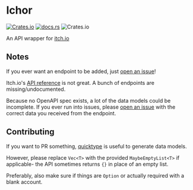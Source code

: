 # Ichor

[![Crates.io](https://img.shields.io/crates/v/ichor?style=flat-square)](https://crates.io/crates/ichor)
[![docs.rs](https://img.shields.io/docsrs/ichor?style=flat-square)](https://docs.rs/ichor)
![Crates.io](https://img.shields.io/crates/d/ichor?style=flat-square)

An API wrapper for [itch.io](https://itch.io)

## Notes

If you ever want an endpoint to be added, just [open an issue](issues/new)!

Itch.io's [API reference](https://itch.io/docs/api/serverside) is not great. A bunch of endpoints are missing/undocumented.

Because no OpenAPI spec exists, a lot of the data models could be incomplete. If you ever run into issues, please [open an issue](issues/new) with the correct data you received from the endpoint. 

## Contributing

If you want to PR something, [quicktype](https://app.quicktype.io/) is useful to generate data models.

However, please replace `Vec<T>` with the provided `MaybeEmptyList<T>` if applicable- the API sometimes returns `{}` in place of an empty list. 

Preferably, also make sure if things are `Option` or actually required with a blank account.
